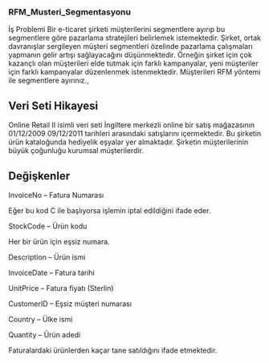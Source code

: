 ### RFM_Musteri_Segmentasyonu

İş Problemi
Bir e-ticaret şirketi müşterilerini segmentlere ayırıp bu
segmentlere göre pazarlama stratejileri belirlemek
istemektedir.
Şirket, ortak davranışlar sergileyen müşteri segmentleri
özelinde pazarlama çalışmaları yapmanın gelir artışı
sağlayacağını düşünmektedir.
Örneğin şirket için çok kazançlı olan müşterileri elde tutmak
için farklı kampanyalar, yeni müşteriler için farklı
kampanyalar düzenlenmek istenmektedir.
Müşterileri RFM yöntemi ile segmentlere ayırınız.,


## Veri Seti Hikayesi
Online Retail II
isimli veri seti İngiltere merkezli online bir satış
mağazasının 01/12/2009 09/12/2011 tarihleri arasındaki satışlarını
içermektedir.
Bu şirketin ürün kataloğunda hediyelik eşyalar yer almaktadır.
Şirketin müşterilerinin büyük çoğunluğu kurumsal müşterilerdir.


## Değişkenler
InvoiceNo – Fatura Numarası 

Eğer bu kod C ile başlıyorsa işlemin iptal edildiğini ifade eder.

StockCode – Ürün kodu

Her bir ürün için eşsiz numara.

Description – Ürün ismi

InvoiceDate – Fatura tarihi

UnitPrice – Fatura fiyatı (Sterlin)

CustomerID – Eşsiz müşteri numarası

Country – Ülke ismi

Quantity – Ürün adedi

Faturalardaki ürünlerden kaçar tane satıldığını ifade etmektedir.
